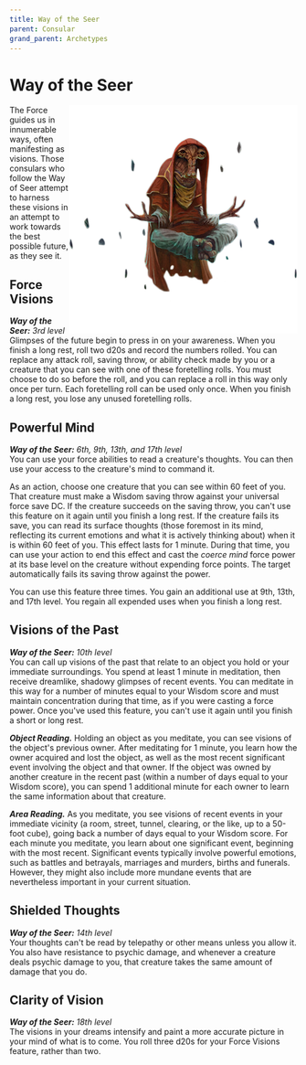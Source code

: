 ```yaml
---
title: Way of the Seer
parent: Consular
grand_parent: Archetypes
---
```


# Way of the Seer

<img src='../../../../zzImages/Classes/consular_seer.png' style='float:right; width:400px;'>

The Force guides us in innumerable ways, often manifesting as visions. Those consulars who follow the Way of Seer attempt to harness these visions in an attempt to work towards the best possible future, as they see it.

## Force Visions
_**Way of the Seer:** 3rd level_<br>
Glimpses of the future begin to press in on your awareness. When you finish a long rest, roll two d20s and record the numbers rolled. You can replace any attack roll, saving throw, or ability check made by you or a creature that you can see with one of these foretelling rolls. You must choose to do so before the roll, and you can replace a roll in this way only once per turn. Each foretelling roll can be used only once. When you finish a long rest, you lose any unused foretelling rolls.

## Powerful Mind
_**Way of the Seer:** 6th, 9th, 13th, and 17th level_<br>
You can use your force abilities to read a creature's thoughts. You can then use your access to the creature's mind to command it.

As an action, choose one creature that you can see within 60 feet of you. That creature must make a Wisdom saving throw against your universal force save DC. If the creature succeeds on the saving throw, you can't use this feature on it again until you finish a long rest. If the creature fails its save, you can read its surface thoughts (those foremost in its mind, reflecting its current emotions and what it is actively thinking about) when it is within 60 feet of you. This effect lasts for 1 minute. During that time, you can use your action to end this effect and cast the *coerce mind* force power at its base level on the creature without expending force points. The target automatically fails its saving throw against the power. 

You can use this feature three times. You gain an additional use at 9th, 13th, and 17th level. You regain all expended uses when you finish a long rest.





## Visions of the Past
_**Way of the Seer:** 10th level_<br>
You can call up visions of the past that relate to an object you hold or your immediate surroundings. You spend at least 1 minute in meditation, then receive dreamlike, shadowy glimpses of recent events. You can meditate in this way for a number of minutes equal to your Wisdom score and must maintain concentration during that time, as if you were casting a force power. Once you've used this feature, you can't use it again until you finish a short or long rest.

***Object Reading.*** Holding an object as you meditate, you can see visions of the object's previous owner. After meditating for 1 minute, you learn how the owner acquired and lost the object, as well as the most recent significant event involving the object and that owner. If the object was owned by another creature in the recent past (within a number of days equal to your Wisdom score), you can spend 1 additional minute for each owner to learn the same information about that creature.

***Area Reading.*** As you meditate, you see visions of recent events in your immediate vicinity (a room, street, tunnel, clearing, or the like, up to a 50-foot cube), going back a number of days equal to your Wisdom score. For each minute you meditate, you learn about one significant event, beginning with the most recent. Significant events typically involve powerful emotions, such as battles and betrayals, marriages and murders, births and funerals. However, they might also include more mundane events that are nevertheless important in your current situation.

## Shielded Thoughts
_**Way of the Seer:** 14th level_<br>
Your thoughts can't be read by telepathy or other means unless you allow it. You also have resistance to psychic damage, and whenever a creature deals psychic damage to you, that creature takes the same amount of damage that you do. 

## Clarity of Vision
_**Way of the Seer:** 18th level_<br>
The visions in your dreams intensify and paint a more accurate picture in your mind of what is to come. You roll three d20s for your Force Visions feature, rather than two. 
